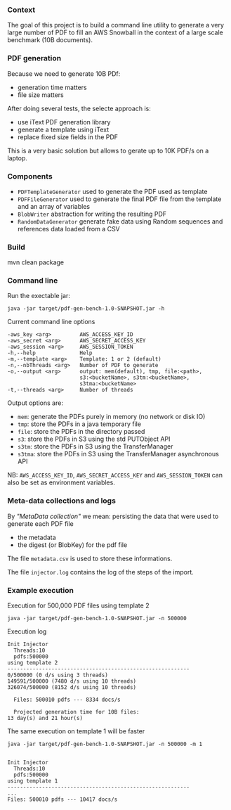 
### Context

The goal of this project is to build a command line utility to generate a very large number of PDF to fill an AWS Snowball in the context of a large scale benchmark (10B documents).

### PDF generation

Because we need to generate 10B PDf:

 - generation time matters
 - file size matters

After doing several tests, the selecte approach is:

 - use iText PDF generation library
 - generate a template using iText
 - replace fixed size fields in the PDF

This is a very basic solution but allows to gerate up to 10K PDF/s on a laptop.

### Components

 - `PDFTemplateGenerator` used to generate the PDF used as template
 - `PDFFileGenerator` used to generate the final PDF file from the template and an array of variables
 - `BlobWriter` abstraction for writing the resulting PDF
 - `RandomDataGenerator` generate fake data using Random sequences and references data loaded from a CSV

### Build

   mvn clean package

### Command line

Run the exectable jar:

    java -jar target/pdf-gen-bench-1.0-SNAPSHOT.jar -h

Current command line options 

    -aws_key <arg>         AWS_ACCESS_KEY_ID
    -aws_secret <arg>      AWS_SECRET_ACCESS_KEY
    -aws_session <arg>     AWS_SESSION_TOKEN
    -h,--help              Help
    -m,--template <arg>    Template: 1 or 2 (default)
    -n,--nbThreads <arg>   Number of PDF to generate
    -o,--output <arg>      output: mem(default), tmp, file:<path>,
                           s3:<bucketName>, s3tm:<bucketName>,
                           s3tma:<bucketName>
    -t,--threads <arg>     Number of threads

Output options are:

 - `mem`: generate the PDFs purely in memory (no network or disk IO)
 - `tmp`: store the PDFs in a java temporary file
 - `file`: store the PDFs in the directory passed 
 - `s3`: store the PDFs in S3 using the std PUTObject API
 - `s3tm`: store the PDFs in S3 using the TransferManager
 - `s3tma`: store the PDFs in S3 using the TransferManager asynchronous API

NB: `AWS_ACCESS_KEY_ID`, `AWS_SECRET_ACCESS_KEY` and `AWS_SESSION_TOKEN` can also be set as environment variables.

### Meta-data collections and logs

By *"MetaData collection"* we mean: persisting the data that were used to generate each PDF file

 - the metadata 
 - the digest (or BlobKey) for the pdf file 

The file `metadata.csv` is used to store these informations.

The file `injector.log` contains the log of the steps of the import.

### Example execution

Execution for 500,000 PDF files using template 2

    java -jar target/pdf-gen-bench-1.0-SNAPSHOT.jar -n 500000

Execution log

    Init Injector
      Threads:10
      pdfs:500000
    using template 2
    ----------------------------------------------------------
    0/500000 (0 d/s using 3 threads)
    149591/500000 (7480 d/s using 10 threads)
    326074/500000 (8152 d/s using 10 threads)

      Files: 500010 pdfs --- 8334 docs/s

      Projected generation time for 10B files: 
    13 day(s) and 21 hour(s)

The same execution on template 1 will be faster

    java -jar target/pdf-gen-bench-1.0-SNAPSHOT.jar -n 500000 -m 1


    Init Injector
      Threads:10
      pdfs:500000
    using template 1
    ----------------------------------------------------------
    ... 
    Files: 500010 pdfs --- 10417 docs/s

